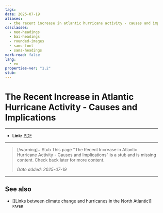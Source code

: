 ```yaml
---
tags:
date: 2025-07-19
aliases:
  - the recent increase in atlantic hurricane activity - causes and implications
cssclasses:
  - neo-headings
  - bai-headings
  - rounded-images
  - sans-font
  - sans-headings
mark-read: false
lang:
  - en
properties-ver: "1.2"
stub:
---
```

# The Recent Increase in Atlantic Hurricane Activity - Causes and Implications

***

- **Link:** [PDF](https://www.researchgate.net/profile/Alberto-Mestas-Nunez/publication/235243382_The_Recent_Increase_in_Atlantic_Hurricane_Activity_Causes_and_Implication/links/0912f50c67d03eb7c8000000/The-Recent-Increase-in-Atlantic-Hurricane-Activity-Causes-and-Implication.pdf)

***
>[!warning]+ Stub
> This page "The Recent Increase in Atlantic Hurricane Activity - Causes and Implications" is a stub and is missing content. Check back later for more content.
> 
> *Date added: 2025-07-19*


***
## See also
- [[Links between climate change and hurricanes in the North Atlantic]] `PAPER`
